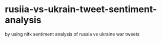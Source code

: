 # rusiia-vs-ukrain-tweet-sentiment-analysis
by using nltk sentiment analysis of russia vs ukraine war tweets
